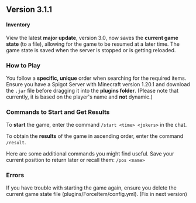## Version 3.1.1
#### Inventory
View the latest **major update**, version 3.0, now saves the **current game state** (to a file), allowing for the game to be resumed at a later time.
The game state is saved when the server is stopped or is getting reloaded.


### How to Play
You follow a **specific, unique** order when searching for the required items. 
Ensure you have a Spigot Server with Minecraft version 1.20.1 and download the
`.jar` file before dragging it into the **plugins folder**.
(Please note that currently, it is based on the player's name and **not** dynamic.)

### Commands to Start and Get Results

To **start** the game, enter the command `/start <time> <jokers>` in the chat.

To obtain the **results** of the game in ascending order, enter the command `/result`.

Here are some additional commands you might find useful.
Save your current position to return later or recall them:
`/pos <name>`

### Errors
If you have trouble with starting the game again, ensure you delete the current game state file (plugins/ForceItem/config.yml).
(Fix in next version)